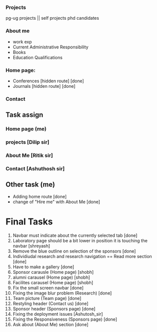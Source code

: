 
### Projects

pg-ug projects || self projects
phd candidates

### About me

- work exp
- Current Administrative Responsibility
- Books
- Education Qualifications  

### Home page: 

- Conferences [hidden route] [done]
- Journals [hidden route] [done]


### Contact 

## Task assign

### Home page (me)

### projects [Dilip sir]

### About Me [Ritik sir]

### Contact [Ashuthosh sir]

## Other task (me)
- Adding home route [done]
- change of "Hire me" with About Me [done]

# Final Tasks

1. Navbar must indicate about the currently selected tab [done]
2. Laboratory page should be a bit lower in position it is touching the navbar [shreyash]
3. Remove the blue outline on selection of the sponsors [done]
4. Individiudal research and research navigation == Read more section [done]
5. Have to make a gallery [done]
6. Sponsor carausle (Home page) [shobh]
7. alumni carausel (Home page) [shobh]
8. Facilites carausel (Home page) [shobh]
10. Fix the small screen navbar [done]
11. Fixing the image blur problem (Research) [done]
12. Team picture  (Team page) [done]
13. Restyling header (Contact us) [done]
14. Sponsor header (Sponsors page) [done]
15. Fixing the deployment issues [Ashutosh_sir]
16. Fixing the Responsiveness (Sponsors page) [done]
17. Ask about (About Me) section [done]